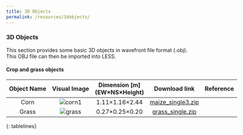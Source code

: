 ```yaml
---
title: 3D Objects
permalink: /resources/3dobjects/
---
```


### 3D Objects

This section provides some basic 3D objects in wavefront file format (.obj). This OBJ file can then be imported into LESS.

#### Crop and grass objects

<style>
table{
        width:900px;
        }
 .tablelines td img{
       padding:5px;
        }
.table thead tr th {
    vertical-align: middle;
}
.table tbody tr td {
    vertical-align: middle;
}
</style>

|Object Name|Visual Image|Dimension [m] <br/> (EW×NS×Height)|Download link|Reference|
|:-------------:|:-------------:|:-------------:|:-------------:|:-------------:|
|Corn|![corn1](https://user-images.githubusercontent.com/1770654/191771751-e994b375-c195-4685-b961-10d9889ae6b4.png)|1.11×1.16×2.44|[maize_single3.zip](Attachments/3dobjects/maize_single3.zip)||
|Grass|![grass](https://user-images.githubusercontent.com/1770654/191773100-53a1790b-9558-4386-9625-4b41f6fbe596.png)|0.27×0.25×0.20|[grass_single.zip](Attachments/3dobjects/grass_single.zip)||
{: tablelines}
